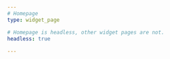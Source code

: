 ```yaml
---
# Homepage
type: widget_page

# Homepage is headless, other widget pages are not.
headless: true
     
---
```

